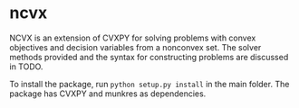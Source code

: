 # ncvx

NCVX is an extension of CVXPY for solving problems with convex objectives and decision variables from a nonconvex set.
The solver methods provided and the syntax for constructing problems are discussed in TODO.

To install the package, run ``python setup.py install`` in the main folder. The package has CVXPY and munkres as dependencies.
